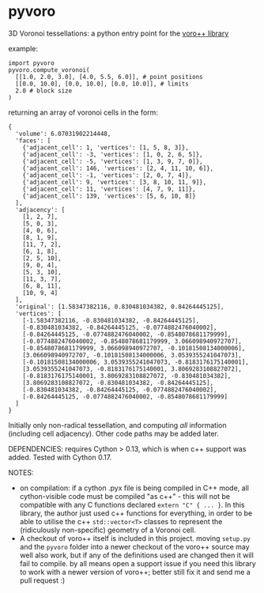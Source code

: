 pyvoro
======

3D Voronoi tessellations: a python entry point for the [voro++ library](http://math.lbl.gov/voro++/)

example:

    import pyvoro
    pyvoro.compute_voronoi(
      [[1.0, 2.0, 3.0], [4.0, 5.5, 6.0]], # point positions
      [[0.0, 10.0], [0.0, 10.0], [0.0, 10.0]], # limits
      2.0 # block size
    )

returning an array of voronoi cells in the form:

    {
      'volume': 6.07031902214448, 
      'faces': [
        {'adjacent_cell': 1, 'vertices': [1, 5, 8, 3]},
        {'adjacent_cell': -3, 'vertices': [1, 0, 2, 6, 5]},
        {'adjacent_cell': -5, 'vertices': [1, 3, 9, 7, 0]},
        {'adjacent_cell': 146, 'vertices': [2, 4, 11, 10, 6]},
        {'adjacent_cell': -1, 'vertices': [2, 0, 7, 4]},
        {'adjacent_cell': 9, 'vertices': [3, 8, 10, 11, 9]},
        {'adjacent_cell': 11, 'vertices': [4, 7, 9, 11]},
        {'adjacent_cell': 139, 'vertices': [5, 6, 10, 8]}
      ],
      'adjacency': [
        [1, 2, 7],
        [5, 0, 3],
        [4, 0, 6],
        [8, 1, 9],
        [11, 7, 2],
        [6, 1, 8],
        [2, 5, 10],
        [9, 0, 4],
        [5, 3, 10],
        [11, 3, 7],
        [6, 8, 11],
        [10, 9, 4]
      ],
      'original': [1.58347382116, 0.830481034382, 0.84264445125],
      'vertices': [
        [-1.58347382116, -0.830481034382, -0.84264445125],
        [-0.830481034382, -0.84264445125, -0.0774882476040002],
        [-0.84264445125, -0.0774882476040002, -0.8548078681179999],
        [-0.0774882476040002, -0.8548078681179999, 3.066098940972707],
        [-0.8548078681179999, 3.066098940972707, -0.10181508134000006],
        [3.066098940972707, -0.10181508134000006, 3.0539355241047073],
        [-0.10181508134000006, 3.0539355241047073, -0.8183176175140001],
        [3.0539355241047073, -0.8183176175140001, 3.8069283108827072],
        [-0.8183176175140001, 3.8069283108827072, -0.830481034382],
        [3.8069283108827072, -0.830481034382, -0.84264445125],
        [-0.830481034382, -0.84264445125, -0.0774882476040002],
        [-0.84264445125, -0.0774882476040002, -0.8548078681179999]
      ]
    }

Initially only non-radical tessellation, and computing *all* information 
(including cell adjacency). Other code paths may be added later.

DEPENDENCIES:
requires Cython > 0.13, which is when c++ support was added. Tested with Cython 0.17.

NOTES:
* on compilation: if a cython .pyx file is being compiled in C++ mode, all cython-visible code must be compiled "as c++" - this will not be compatible with any C functions declared `extern "C" { ... }`. In this library, the author just used c++ functions for everything, in order to be able to utilise the c++ `std::vector<T>` classes to represent the (ridiculously non-specific) geometry of a Voronoi cell.
* A checkout of voro++ itself is included in this project. moving `setup.py` and the `pyvoro` folder into a newer checkout of the voro++ source may well also work, but if any of the definitions used are changed then it will fail to compile. by all means open a support issue if you need this library to work with a newer version of voro++; better still fix it and send me a pull request :)
